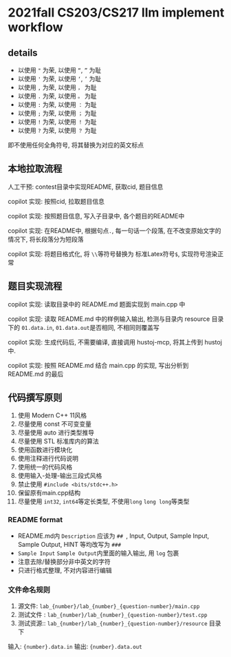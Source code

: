 # 2021fall CS203/CS217 llm implement workflow

## details

+ 以使用 `"` 为荣, 以使用 `“`, `”` 为耻
+ 以使用 `'` 为荣, 以使用 `‘`, `’` 为耻
+ 以使用 `,` 为荣, 以使用 `，` 为耻
+ 以使用 `.` 为荣, 以使用 `。` 为耻
+ 以使用 `:` 为荣, 以使用 `：` 为耻
+ 以使用 `;` 为荣, 以使用 `；` 为耻
+ 以使用 `!` 为荣, 以使用 `！` 为耻
+ 以使用 `?` 为荣, 以使用 `？` 为耻

即不使用任何全角符号, 将其替换为对应的英文标点

## 本地拉取流程

人工干预: contest目录中实现README, 获取cid, 题目信息

copilot 实现: 按照cid, 拉取题目信息

copilot 实现: 按照题目信息, 写入子目录中, 各个题目的README中

copilot 实现: 在README中, 根据句点`.`, 每一句话一个段落, 在不改变原始文字的情况下, 将长段落分为短段落

copilot 实现: 将题目格式化, 将 `\\`等符号替换为 标准Latex符号`$`, 实现符号渲染正常

## 题目实现流程

copilot 实现: 读取目录中的 README.md 题面实现到 main.cpp 中

copilot 实现: 读取 README.md 中的样例输入输出, 检测与目录内 resource 目录下的 `01.data.in`, `01.data.out`是否相同, 不相同则覆盖写

copilot 实现: 生成代码后, 不需要编译, 直接调用 hustoj-mcp, 将其上传到 hustoj 中.

copilot 实现: 按照 README.md 结合 main.cpp 的实现, 写出分析到 README.md 的最后

## 代码撰写原则

1. 使用 Modern C++ 11风格
2. 尽量使用 const 不可变变量
3. 尽量使用 auto 进行类型推导
4. 尽量使用 STL 标准库内的算法
5. 使用函数进行模块化
6. 使用注释进行代码说明
7. 使用统一的代码风格
8. 使用输入-处理-输出三段式风格
9. 禁止使用 `#include <bits/stdc++.h>`
10. 保留原有main.cpp结构
11. 尽量使用 `int32`, `int64`等定长类型, 不使用`long` `long long`等类型

### README format

+ README.md内 `Description` 应该为 `## `, Input, Output, Sample Input, Sample Output, HINT 等均改写为 `### `
+ `Sample Input` `Sample Output`内里面的输入输出, 用 ``` log ``` 包裹
+ 注意去除/替换部分非中英文的字符
+ 只进行格式整理, 不对内容进行编辑

### 文件命名规则

1. 源文件: `lab_{number}/lab_{number}_{question-number}/main.cpp`
2. 测试文件 : `lab_{number}/lab_{number}_{question-number}/test.cpp`
3. 测试资源:: `lab_{number}/lab_{number}_{question-number}/resource` 目录下

输入: `{number}.data.in`
输出: `{number}.data.out`
